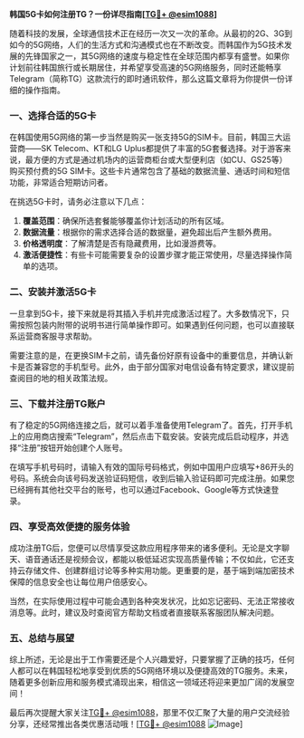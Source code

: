 **韩国5G卡如何注册TG？一份详尽指南[[TG💪+ @esim1088](https://t.me/s/esim1088)]**

随着科技的发展，全球通信技术正在经历一次又一次的革命。从最初的2G、3G到如今的5G网络，人们的生活方式和沟通模式也在不断改变。而韩国作为5G技术发展的先锋国家之一，其5G网络的速度与稳定性在全球范围内都享有盛誉。如果你计划前往韩国旅行或长期居住，并希望享受高速的5G网络服务，同时还能畅享Telegram（简称TG）这款流行的即时通讯软件，那么这篇文章将为你提供一份详细的操作指南。

### 一、选择合适的5G卡

在韩国使用5G网络的第一步当然是购买一张支持5G的SIM卡。目前，韩国三大运营商——SK Telecom、KT和LG Uplus都提供了丰富的5G套餐选择。对于游客来说，最方便的方式是通过机场内的运营商柜台或大型便利店（如CU、GS25等）购买预付费的5G SIM卡。这些卡片通常包含了基础的数据流量、通话时间和短信功能，非常适合短期访问者。

在挑选5G卡时，请务必注意以下几点：

1. **覆盖范围**：确保所选套餐能够覆盖你计划活动的所有区域。
2. **数据流量**：根据你的需求选择合适的数据量，避免超出后产生额外费用。
3. **价格透明度**：了解清楚是否有隐藏费用，比如漫游费等。
4. **激活便捷性**：有些卡可能需要复杂的设置步骤才能正常使用，尽量选择操作简单的选项。

### 二、安装并激活5G卡

一旦拿到5G卡，接下来就是将其插入手机并完成激活过程了。大多数情况下，只需按照包装内附带的说明书进行简单操作即可。如果遇到任何问题，也可以直接联系运营商客服寻求帮助。

需要注意的是，在更换SIM卡之前，请先备份好原有设备中的重要信息，并确认新卡是否兼容您的手机型号。此外，由于部分国家对电信设备有特定要求，建议提前查阅目的地的相关政策法规。

### 三、下载并注册TG账户

有了稳定的5G网络连接之后，就可以着手准备使用Telegram了。首先，打开手机上的应用商店搜索“Telegram”，然后点击下载安装。安装完成后启动程序，并选择“注册”按钮开始创建个人账号。

在填写手机号码时，请输入有效的国际号码格式，例如中国用户应填写+86开头的号码。系统会向该号码发送验证码短信，收到后输入验证码即可完成注册。如果您已经拥有其他社交平台的账号，也可以通过Facebook、Google等方式快速登录。

### 四、享受高效便捷的服务体验

成功注册TG后，您便可以尽情享受这款应用程序带来的诸多便利。无论是文字聊天、语音通话还是视频会议，都能以极低延迟实现高质量传输；不仅如此，它还支持云存储文件、创建群组讨论等多种实用功能。更重要的是，基于端到端加密技术保障的信息安全也让每位用户倍感安心。

当然，在实际使用过程中可能会遇到各种突发状况，比如忘记密码、无法正常接收消息等。此时，建议及时查阅官方帮助文档或者直接联系客服团队解决问题。

### 五、总结与展望

综上所述，无论是出于工作需要还是个人兴趣爱好，只要掌握了正确的技巧，任何人都可以在韩国轻松地享受到优质的5G网络环境以及便捷高效的TG服务。未来，随着更多创新应用和服务模式涌现出来，相信这一领域还将迎来更加广阔的发展空间！

最后再次提醒大家关注[TG💪+ @esim1088](https://t.me/s/esim1088)，那里不仅汇聚了大量的用户交流经验分享，还经常推出各类优惠活动哦！[[TG💪+ @esim1088](https://t.me/s/esim1088) ![Image](https://i.postimg.cc/4NQfJmqS/Snipaste-2025-05-13-00-14-12.png)]